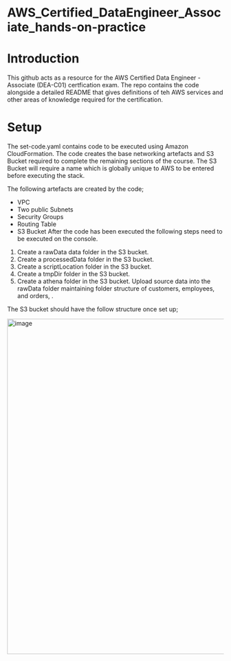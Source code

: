 # AWS_Certified_DataEngineer_Associate_hands-on-practice

# Introduction
This github acts as a resource for the AWS Certified Data Engineer - Associate (DEA-C01) certfication exam. The repo contains the code alongside a detailed README that gives definitions of teh AWS services and other areas of knowledge required for the certification.


# Setup
The set-code.yaml contains code to be executed using Amazon CloudFormation. The code creates the base networking artefacts and S3 Bucket required to complete the remaining sections of the course. The S3 Bucket will require a name which is globally unique to AWS to be entered before executing the stack.

The following artefacts are created by the code;

- VPC
- Two public Subnets
- Security Groups
- Routing Table
- S3 Bucket
After the code has been executed the following steps need to be executed on the console.

1. Create a rawData data folder in the S3 bucket.
2. Create a processedData folder in the S3 bucket.
3. Create a scriptLocation folder in the S3 bucket.
4. Create a tmpDir folder in the S3 bucket.
5. Create a athena folder in the S3 bucket.
Upload source data into the rawData folder maintaining folder structure of customers, employees, and orders, .

The S3 bucket should have the follow structure once set up;

<img width="781" alt="image" src="https://github.com/user-attachments/assets/a2090406-6fa6-4e05-a26c-159059419fd1" />
